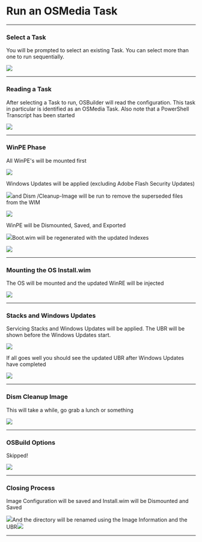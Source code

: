 # Run an OSMedia Task

---

### Select a Task

You will be prompted to select an existing Task.  You can select more than one to run sequentially.

![](/assets/2018-07-12_14-13-49.png)

---

### Reading a Task

After selecting a Task to run, OSBuilder will read the configuration.  This task in particular is identified as an OSMedia Task.  Also note that a PowerShell Transcript has been started

![](/assets/2018-07-12_13-13-24.png)

---

### WinPE Phase

All WinPE's will be mounted first

![](/assets/2018-07-12_13-23-18.png)

Windows Updates will be applied \(excluding Adobe Flash Security Updates\)

![](/assets/2018-07-12_13-24-34.png)and Dism /Cleanup-Image will be run to remove the superseded files from the WIM

![](/assets/2018-07-12_13-25-45.png)

WinPE will be Dismounted, Saved, and Exported

![](/assets/2018-07-12_14-15-31.png)Boot.wim will be regenerated with the updated Indexes

![](/assets/2018-07-12_14-16-36.png)

---

### Mounting the OS Install.wim

The OS will be mounted and the updated WinRE will be injected

![](/assets/2018-07-12_14-17-35.png)

---

### Stacks and Windows Updates

Servicing Stacks and Windows Updates will be applied.  The UBR will be shown before the Windows Updates start.

![](/assets/2018-07-12_13-17-15.png)

If all goes well you should see the updated UBR after Windows Updates have completed

![](/assets/2018-07-12_13-20-29.png)

---

### Dism Cleanup Image

This will take a while, go grab a lunch or something

![](/assets/2018-07-12_14-19-11.png)

---

### OSBuild Options

Skipped!

![](/assets/2018-07-12_14-20-09.png)

---

### Closing Process

Image Configuration will be saved and Install.wim will be Dismounted and Saved

![](/assets/2018-07-12_14-52-01.png)And the directory will be renamed using the Image Information and the UBR![](/assets/2018-07-12_14-53-28.png)

---



